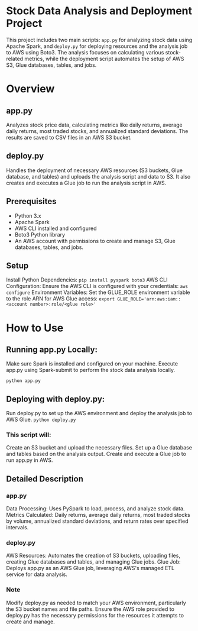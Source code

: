 # Stock Data Analysis and Deployment Project
This project includes two main scripts: `app.py` for analyzing stock data using Apache Spark, and `deploy.py` for deploying resources and the analysis job to AWS using Boto3. 
The analysis focuses on calculating various stock-related metrics, while the deployment script automates the setup of AWS S3, Glue databases, tables, and jobs.

# Overview
## app.py
Analyzes stock price data, calculating metrics like daily returns, average daily returns, most traded stocks, and annualized standard deviations. The results are saved to CSV files in an AWS S3 bucket.

## deploy.py
Handles the deployment of necessary AWS resources (S3 buckets, Glue database, and tables) and uploads the analysis script and data to S3. It also creates and executes a Glue job to run the analysis script in AWS.

## Prerequisites
* Python 3.x
* Apache Spark
* AWS CLI installed and configured
* Boto3 Python library
* An AWS account with permissions to create and manage S3, Glue databases, tables, and jobs.

## Setup
Install Python Dependencies:
`pip install pyspark boto3`
AWS CLI Configuration: Ensure the AWS CLI is configured with your credentials:
`aws configure`
Environment Variables: Set the GLUE_ROLE environment variable to the role ARN for AWS Glue access:
`export GLUE_ROLE='arn:aws:iam::<account number>:role/<glue role>'`

# How to Use
## Running app.py Locally:
Make sure Spark is installed and configured on your machine.
Execute app.py using Spark-submit to perform the stock data analysis locally.

`python app.py`
## Deploying with deploy.py:
Run deploy.py to set up the AWS environment and deploy the analysis job to AWS Glue.
`python deploy.py`

### This script will:
Create an S3 bucket and upload the necessary files.
Set up a Glue database and tables based on the analysis output.
Create and execute a Glue job to run app.py in AWS.

## Detailed Description
### app.py
Data Processing: Uses PySpark to load, process, and analyze stock data.
Metrics Calculated: Daily returns, average daily returns, most traded stocks by volume, annualized standard deviations, and return rates over specified intervals.

### deploy.py
AWS Resources: Automates the creation of S3 buckets, uploading files, creating Glue databases and tables, and managing Glue jobs.
Glue Job: Deploys app.py as an AWS Glue job, leveraging AWS's managed ETL service for data analysis.

### Note
Modify deploy.py as needed to match your AWS environment, particularly the S3 bucket names and file paths.
Ensure the AWS role provided to deploy.py has the necessary permissions for the resources it attempts to create and manage.
